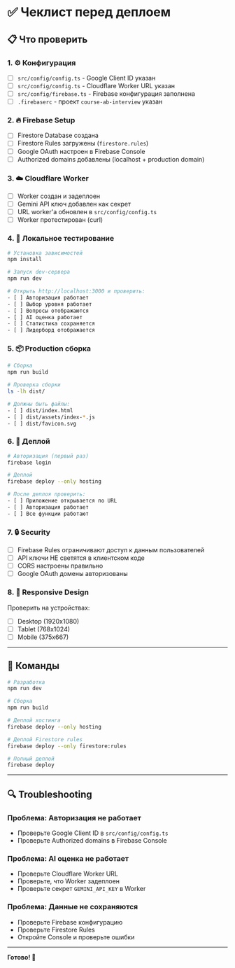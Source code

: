 # ✅ Чеклист перед деплоем

## 📋 Что проверить

### 1. ⚙️ Конфигурация

- [ ] `src/config/config.ts` - Google Client ID указан
- [ ] `src/config/config.ts` - Cloudflare Worker URL указан
- [ ] `src/config/firebase.ts` - Firebase конфигурация заполнена
- [ ] `.firebaserc` - проект `course-ab-interview` указан

### 2. 🔥 Firebase Setup

- [ ] Firestore Database создана
- [ ] Firestore Rules загружены (`firestore.rules`)
- [ ] Google OAuth настроен в Firebase Console
- [ ] Authorized domains добавлены (localhost + production domain)

### 3. ☁️ Cloudflare Worker

- [ ] Worker создан и задеплоен
- [ ] Gemini API ключ добавлен как секрет
- [ ] URL worker'а обновлен в `src/config/config.ts`
- [ ] Worker протестирован (curl)

### 4. 🧪 Локальное тестирование

```bash
# Установка зависимостей
npm install

# Запуск dev-сервера
npm run dev

# Открыть http://localhost:3000 и проверить:
- [ ] Авторизация работает
- [ ] Выбор уровня работает
- [ ] Вопросы отображаются
- [ ] AI оценка работает
- [ ] Статистика сохраняется
- [ ] Лидерборд отображается
```

### 5. 📦 Production сборка

```bash
# Сборка
npm run build

# Проверка сборки
ls -lh dist/

# Должны быть файлы:
- [ ] dist/index.html
- [ ] dist/assets/index-*.js
- [ ] dist/favicon.svg
```

### 6. 🚀 Деплой

```bash
# Авторизация (первый раз)
firebase login

# Деплой
firebase deploy --only hosting

# После деплоя проверить:
- [ ] Приложение открывается по URL
- [ ] Авторизация работает
- [ ] Все функции работают
```

### 7. 🔒 Security

- [ ] Firebase Rules ограничивают доступ к данным пользователей
- [ ] API ключи НЕ светятся в клиентском коде
- [ ] CORS настроены правильно
- [ ] Google OAuth домены авторизованы

### 8. 📱 Responsive Design

Проверить на устройствах:
- [ ] Desktop (1920x1080)
- [ ] Tablet (768x1024)
- [ ] Mobile (375x667)

---

## 🎯 Команды

```bash
# Разработка
npm run dev

# Сборка
npm run build

# Деплой хостинга
firebase deploy --only hosting

# Деплой Firestore rules
firebase deploy --only firestore:rules

# Полный деплой
firebase deploy
```

---

## 🔍 Troubleshooting

### Проблема: Авторизация не работает
- Проверьте Google Client ID в `src/config/config.ts`
- Проверьте Authorized domains в Firebase Console

### Проблема: AI оценка не работает
- Проверьте Cloudflare Worker URL
- Проверьте, что Worker задеплоен
- Проверьте секрет `GEMINI_API_KEY` в Worker

### Проблема: Данные не сохраняются
- Проверьте Firebase конфигурацию
- Проверьте Firestore Rules
- Откройте Console и проверьте ошибки

---

**Готово! 🚀**

